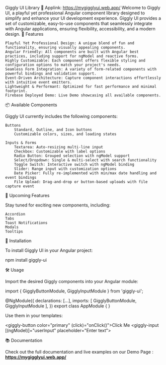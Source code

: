Giggly UI Library 🎉
Applink: https://mygigglyui.web.app/
Welcome to Giggly UI, a playful yet professional Angular component library designed to simplify and enhance your UI development experience. Giggly UI provides a set of customizable, easy-to-use components that seamlessly integrate with Angular applications, ensuring flexibility, accessibility, and a modern design.
🌟 Features

    Playful Yet Professional Design: A unique blend of fun and functionality, ensuring visually appealing components.
    Angular Friendly: All components are built with Angular best practices, including support for ngModel and reactive forms.
    Highly Customizable: Each component offers flexible styling and configuration options to match your project's needs.
    Seamless Form Integration: A variety of form-related components with powerful bindings and validation support.
    Event-Driven Architecture: Capture component interactions effortlessly with intuitive event emitters.
    Lightweight & Performant: Optimized for fast performance and minimal footprint.
    Firebase Deployed Demo: Live Demo showcasing all available components.

📦 Available Components

Giggly UI currently includes the following components:

    Buttons
        Standard, Outline, and Icon buttons
        Customizable colors, sizes, and loading states

    Inputs & Forms
        Textarea: Auto-resizing multi-line input
        Checkbox: Customizable with label options
        Radio Button: Grouped selection with ngModel support
        Select/Dropdown: Single & multi-select with search functionality
        Toggle Switch: Interactive switch with ngModel binding
        Slider: Range input with customization options
        Date Picker: Fully re-implemented with min/max date handling and event bindings
        File Upload: Drag-and-drop or button-based uploads with file capture event

🚀 Upcoming Features

Stay tuned for exciting new components, including:

    Accordion
    Tabs
    Toast Notifications
    Modals
    Tooltips

📖 Installation

To install Giggly UI in your Angular project:

npm install giggly-ui

🛠️ Usage

Import the desired Giggly components into your Angular module:

import { GigglyButtonModule, GigglyInputModule } from 'giggly-ui';

@NgModule({
  declarations: [...],
  imports: [
    GigglyButtonModule,
    GigglyInputModule
  ],
})
export class AppModule { }

Use them in your templates:

<giggly-button color="primary" (click)="onClick()">Click Me</giggly-button>
<giggly-input [(ngModel)]="userInput" placeholder="Enter text"></giggly-input>

📚 Documentation

Check out the full documentation and live examples on our Demo Page : **https://mygigglyui.web.app/**
